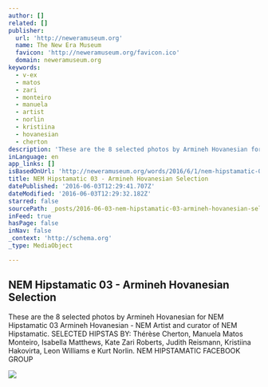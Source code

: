 ```yaml
---
author: []
related: []
publisher:
  url: 'http://neweramuseum.org'
  name: The New Era Museum
  favicon: 'http://neweramuseum.org/favicon.ico'
  domain: neweramuseum.org
keywords:
  - v-ex
  - matos
  - zari
  - monteiro
  - manuela
  - artist
  - norlin
  - kristiina
  - hovanesian
  - cherton
description: 'These are the 8 selected photos by Armineh Hovanesian for NEM Hipstamatic 03 Armineh Hovanesian - NEM Artist and curator of NEM Hipstamatic. SELECTED HIPSTAS BY: Thérèse Cherton, Manuela Matos Monteiro, Isabella Matthews, Kate Zari Roberts, Judith Reismann, Kristiina Hakovirta, Leon Williams e Kurt Norlin. NEM HIPSTAMATIC FACEBOOK GROUP'
inLanguage: en
app_links: []
isBasedOnUrl: 'http://neweramuseum.org/words/2016/6/1/nem-hipstamatic-03-armineh-hovanesian-selection'
title: NEM Hipstamatic 03 - Armineh Hovanesian Selection
datePublished: '2016-06-03T12:29:41.707Z'
dateModified: '2016-06-03T12:29:32.182Z'
starred: false
sourcePath: _posts/2016-06-03-nem-hipstamatic-03-armineh-hovanesian-selection.md
inFeed: true
hasPage: false
inNav: false
_context: 'http://schema.org'
_type: MediaObject

---
```

<article style=""><h1>NEM Hipstamatic 03 - Armineh Hovanesian Selection</h1><p>These are the 8 selected photos by Armineh Hovanesian for NEM Hipstamatic 03 Armineh Hovanesian - NEM Artist and curator of NEM Hipstamatic. SELECTED HIPSTAS BY: Thérèse Cherton, Manuela Matos Monteiro, Isabella Matthews, Kate Zari Roberts, Judith Reismann, Kristiina Hakovirta, Leon Williams e Kurt Norlin. NEM HIPSTAMATIC FACEBOOK GROUP</p><img src="http://static1.squarespace.com/static/50e5b834e4b0837383d7bb18/50e5b834e4b0837383d7bb1f/574f3d0245bf21835636b069/1464811272734/13325582_10208305938939843_8398777908788244669_n.jpg?format=1000w" /></article>
